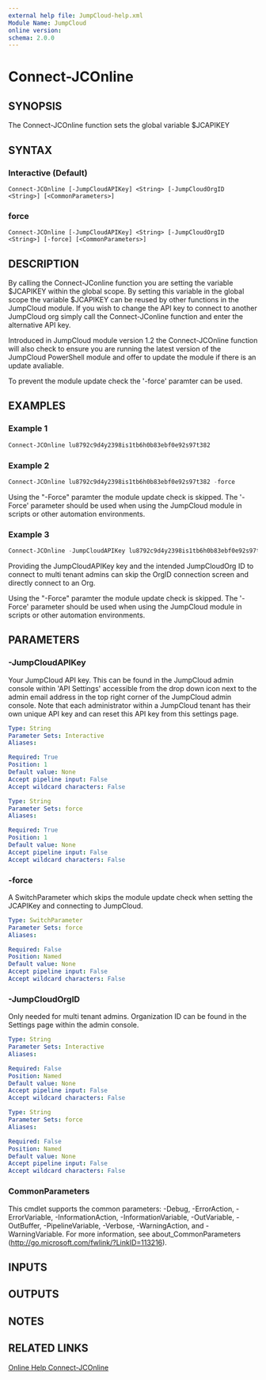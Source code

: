 ```yaml
---
external help file: JumpCloud-help.xml
Module Name: JumpCloud
online version:
schema: 2.0.0
---
```


# Connect-JCOnline

## SYNOPSIS

The Connect-JCOnline function sets the global variable $JCAPIKEY

## SYNTAX

### Interactive (Default)
```
Connect-JCOnline [-JumpCloudAPIKey] <String> [-JumpCloudOrgID <String>] [<CommonParameters>]
```

### force
```
Connect-JCOnline [-JumpCloudAPIKey] <String> [-JumpCloudOrgID <String>] [-force] [<CommonParameters>]
```

## DESCRIPTION

By calling the Connect-JConline function you are setting the variable $JCAPIKEY within the global scope. By setting this variable in the global scope the variable $JCAPIKEY can be reused by other functions in the JumpCloud module. If you wish to change the API key to connect to another JumpCloud org simply call the Connect-JConline function and enter the alternative API key.

Introduced in JumpCloud module version 1.2 the Connect-JCOnline function will also check to ensure you are running the latest version of the JumpCloud PowerShell module and offer to update the module if there is an update avaliable.

To prevent the module update check the '-force' paramter can be used.

## EXAMPLES

### Example 1

```PowerShell
Connect-JCOnline lu8792c9d4y2398is1tb6h0b83ebf0e92s97t382
```

### Example 2

```PowerShell
Connect-JCOnline lu8792c9d4y2398is1tb6h0b83ebf0e92s97t382 -force
```

Using the "-Force" paramter the module update check is skipped. The '-Force' parameter should be used when using the JumpCloud module in scripts or other automation environments. 

### Example 3

```PowerShell
Connect-JCOnline -JumpCloudAPIKey lu8792c9d4y2398is1tb6h0b83ebf0e92s97t382 -JumpCloudOrgID 5b5o13o06tsand0c29a0t3s6 -force
```
Providing the JumpCloudAPIKey key and the intended JumpCloudOrg ID to connect to multi tenant admins can skip the OrgID connection screen and directly connect to an Org.

Using the "-Force" paramter the module update check is skipped. The '-Force' parameter should be used when using the JumpCloud module in scripts or other automation environments. 

## PARAMETERS

### -JumpCloudAPIKey

Your JumpCloud API key.
This can be found in the JumpCloud admin console within 'API Settings' accessible from the drop down icon next to the admin email address in the top right corner of the JumpCloud admin console.
Note that each administrator within a JumpCloud tenant has their own unique API key and can reset this API key from this settings page.

```yaml
Type: String
Parameter Sets: Interactive
Aliases:

Required: True
Position: 1
Default value: None
Accept pipeline input: False
Accept wildcard characters: False
```

```yaml
Type: String
Parameter Sets: force
Aliases:

Required: True
Position: 1
Default value: None
Accept pipeline input: False
Accept wildcard characters: False
```

### -force
A SwitchParameter which skips the module update check when setting the JCAPIKey and connecting to JumpCloud.

```yaml
Type: SwitchParameter
Parameter Sets: force
Aliases:

Required: False
Position: Named
Default value: None
Accept pipeline input: False
Accept wildcard characters: False
```

### -JumpCloudOrgID
Only needed for multi tenant admins. Organization ID can be found in the Settings page within the admin console.

```yaml
Type: String
Parameter Sets: Interactive
Aliases:

Required: False
Position: Named
Default value: None
Accept pipeline input: False
Accept wildcard characters: False
```

```yaml
Type: String
Parameter Sets: force
Aliases:

Required: False
Position: Named
Default value: None
Accept pipeline input: False
Accept wildcard characters: False
```

### CommonParameters
This cmdlet supports the common parameters: -Debug, -ErrorAction, -ErrorVariable, -InformationAction, -InformationVariable, -OutVariable, -OutBuffer, -PipelineVariable, -Verbose, -WarningAction, and -WarningVariable. For more information, see about_CommonParameters (http://go.microsoft.com/fwlink/?LinkID=113216).

## INPUTS

## OUTPUTS

## NOTES

## RELATED LINKS

[Online Help Connect-JCOnline](https://github.com/TheJumpCloud/support/wiki/Connect-JCOnline)